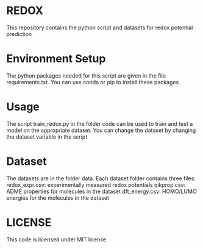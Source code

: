 # REDOX
This repository contains the python script and datasets for redox potential prediction
# Environment Setup #
The python packages needed for this script are given in the file requirements.txt. You can use conda or pip to install these packages
# Usage #
The script train_redox.py in the folder code can be used to train and test a model on the appropriate dataset. You can change the dataset by changing the dataset variable in the script
# Dataset #
The datasets are in the folder data. Each dataset folder contains three files:
redox_expr.csv: experimentally measured redox potentials
qikprop.csv: ADME properties for molecules in the dataset
dft_energy.csv: HOMO/LUMO energies for the molecules in the dataset
# LICENSE #
This code is licensed under MIT license
